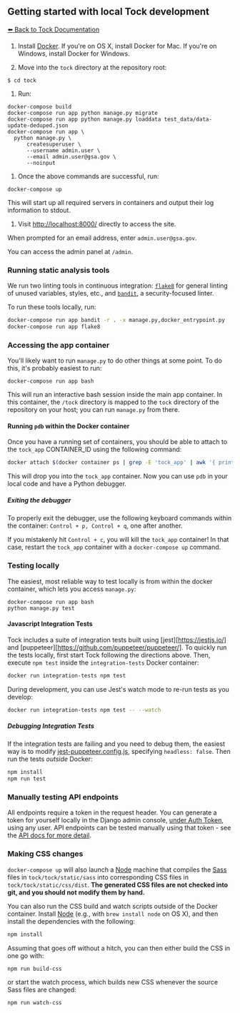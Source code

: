 ## Getting started with local Tock development

[:arrow_left: Back to Tock Documentation](../docs)

1. Install [Docker][]. If you're on OS X, install Docker for Mac. If you're on Windows, install Docker for Windows.

1. Move into the `tock` directory at the repository root:

  ```
  $ cd tock
  ```

1. Run:

  ```shell
  docker-compose build
  docker-compose run app python manage.py migrate
  docker-compose run app python manage.py loaddata test_data/data-update-deduped.json
  docker-compose run app \
    python manage.py \
        createsuperuser \
        --username admin.user \
        --email admin.user@gsa.gov \
        --noinput
  ```

1. Once the above commands are successful, run:

  ```
  docker-compose up
  ```

  This will start up all required servers in containers and output their
  log information to stdout.

1. Visit [http://localhost:8000/][] directly to access the site.

  When prompted for an email address, enter `admin.user@gsa.gov`.

You can access the admin panel at `/admin`.

### Running static analysis tools

We run two linting tools in continuous integration:
[`flake8`](http://flake8.pycqa.org/en/latest/) for general linting of unused
variables, styles, etc., and [`bandit`](https://pypi.python.org/pypi/bandit), a
security-focused linter.

To run these tools locally, run:
```sh
docker-compose run app bandit -r . -x manage.py,docker_entrypoint.py
docker-compose run app flake8
```

### Accessing the app container

You'll likely want to run `manage.py` to do other things at some point.
To do this, it's probably easiest to run:

```
docker-compose run app bash
```

This will run an interactive bash session inside the main app container.
In this container, the `/tock` directory is mapped to the `tock`
directory of the repository on your host; you can run `manage.py` from there.

#### Running `pdb` within the Docker container

Once you have a running set of containers, you should be able to attach to the
`tock_app` CONTAINER_ID using the following command:

```sh
docker attach $(docker container ps | grep -E 'tock_app' | awk '{ print $1 }')
```

This will drop you into the `tock_app` container. Now you can use `pdb` in your
local code and have a Python debugger.

##### Exiting the debugger

To properly exit the debugger, use the following keyboard commands within the
container: `Control + p, Control + q`, one after another.

If you mistakenly hit `Control + c`, you will kill the `tock_app` container! In
that case, restart the `tock_app` container with a `docker-compose up` command.


### Testing locally

The easiest, most reliable way to test locally is from within the docker container, 
which lets you access `manage.py`:

```
docker-compose run app bash
python manage.py test
```

#### Javascript Integration Tests

Tock includes a suite of integration tests built using [jest][https://jestjs.io/] and [puppeteer][https://github.com/puppeteer/puppeteer/]. To quickly run the tests locally, first start Tock following the directions above. Then, execute `npm test` inside the `integration-tests` Docker container:

```sh
docker run integration-tests npm test
```

During development, you can use Jest's watch mode to re-run tests as you develop:

```sh
docker run integration-tests npm test -- --watch
```

##### Debugging Integration Tests

If the integration tests are failing and you need to debug them, the easiest way is to modify [jest-puppeteer.config.js](../jest-puppeteer.config.js), specifying `headless: false`. Then run the tests _outside_ Docker:

```sh
npm install
npm run test
```

### Manually testing API endpoints
All endpoints require a token in the request header. You can generate a token for yourself locally in the Django admin console, [under Auth Token](http://localhost:8000/admin/authtoken/), using any user. API endpoints can be tested manually using that token - see the [API docs for more detail](../api-docs/README.md).

### Making CSS changes

`docker-compose up` will also launch a [Node] machine that compiles the [Sass]
files in `tock/tock/static/sass` into corresponding CSS files in
`tock/tock/static/css/dist`. **The generated CSS files are not checked into
git, and you should not modify them by hand.**

You can also run the CSS build and watch scripts outside of the Docker
container. Install [Node][] (e.g., with `brew install node` on OS X), and then
install the dependencies with the following:

```sh
npm install
```

Assuming that goes off without a hitch, you can then either build the CSS in
one go with:

```
npm run build-css
```

or start the watch process, which builds new CSS whenever the source Sass files
are changed:

```
npm run watch-css
```

[Docker]: https://www.docker.com/
[http://localhost:8000/]: http://localhost:8000/
[Sass]: http://sass-lang.com/
[Node]: https://nodejs.org/en/
[UAA]: https://cloud.gov/docs/apps/leveraging-authentication/
